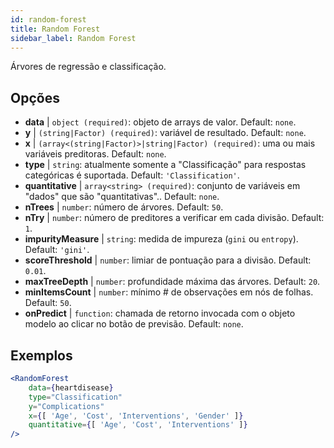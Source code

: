 ```yaml
---
id: random-forest
title: Random Forest
sidebar_label: Random Forest
---
```


Árvores de regressão e classificação.

## Opções

* __data__ | `object (required)`: objeto de arrays de valor. Default: `none`.
* __y__ | `(string|Factor) (required)`: variável de resultado. Default: `none`.
* __x__ | `(array<(string|Factor)>|string|Factor) (required)`: uma ou mais variáveis preditoras. Default: `none`.
* __type__ | `string`: atualmente somente a "Classificação" para respostas categóricas é suportada. Default: `'Classification'`.
* __quantitative__ | `array<string> (required)`: conjunto de variáveis em "dados" que são "quantitativas".. Default: `none`.
* __nTrees__ | `number`: número de árvores. Default: `50`.
* __nTry__ | `number`: número de preditores a verificar em cada divisão. Default: `1`.
* __impurityMeasure__ | `string`: medida de impureza (`gini` ou `entropy`). Default: `'gini'`.
* __scoreThreshold__ | `number`: limiar de pontuação para a divisão. Default: `0.01`.
* __maxTreeDepth__ | `number`: profundidade máxima das árvores. Default: `20`.
* __minItemsCount__ | `number`: mínimo # de observações em nós de folhas. Default: `50`.
* __onPredict__ | `function`: chamada de retorno invocada com o objeto modelo ao clicar no botão de previsão. Default: `none`.


## Exemplos

```jsx live
<RandomForest 
    data={heartdisease} 
    type="Classification"
    y="Complications"
    x={[ 'Age', 'Cost', 'Interventions', 'Gender' ]}
    quantitative={[ 'Age', 'Cost', 'Interventions' ]}
/>
```

